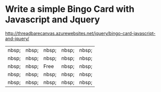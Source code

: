 Write a simple Bingo Card with Javascript and Jquery
====================================================

http://threadbarecanvas.azurewebsites.net/jquery/bingo-card-javascript-and-jquery/


<table>
  <tr>
    <td id="cell0"> nbsp;</td>
    <td id="cell5"> nbsp;</td>
    <td id="cell10"> nbsp;</td>
    <td id="cell14"> nbsp;</td>
    <td id="cell19"> nbsp;</td>
  </tr>
  <tr>
    <td id="cell1"> nbsp;</td>
    <td id="cell6"> nbsp;</td>
    <td id="cell11"> nbsp;</td>
    <td id="cell15"> nbsp;</td>
    <td id="cell20"> nbsp;</td>
  </tr>
  <tr>
    <td id="cell2"> nbsp;</td>
    <td id="cell7"> nbsp;</td>
    <td id="free">Free</td>
    <td id="cell16"> nbsp;</td>
    <td id="cell21"> nbsp;</td>
  </tr>
  <tr>
    <td id="cell3"> nbsp;</td>
    <td id="cell8"> nbsp;</td>
    <td id="cell12"> nbsp;</td>
    <td id="cell17"> nbsp;</td>
    <td id="cell22"> nbsp;</td>
  </tr>
  <tr>
    <td id="cell4"> nbsp;</td>
    <td id="cell9"> nbsp;</td>
    <td id="cell13"> nbsp;</td>
    <td id="cell18"> nbsp;</td>
    <td id="cell23"> nbsp;</td>
  </tr>
</table>
